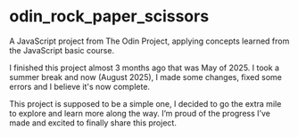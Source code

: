 # odin_rock_paper_scissors
A JavaScript project from The Odin Project, applying concepts learned from the JavaScript basic course.

I finished this project almost 3 months ago that was May of 2025. I took a summer break and now (August 2025), I made some changes, fixed some errors and I believe it's now complete.

This project is supposed to be a simple one, I decided to go the extra mile to explore and learn more along the way. I’m proud of the progress I’ve made and excited to finally share this project.